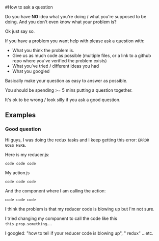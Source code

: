 #How to ask a question

Do you have **NO** idea what you're doing / what you're supposed to be doing. And you don't even know what your problem is?

Ok just say so.

If you have a problem you want help with please ask a question with:

* What you think the problem is.
* Give us as much code as possible (multiple files, or a link to a github repo where you've verified the problem exists)
* What you've tried / different ideas you had 
* What you googled

Basically make your question as easy to answer as possible.

You should be spending >= 5 mins putting a question together.

It's ok to be wrong / look silly if you ask a good question.

## Examples 

### Good question

Hi guys, I was doing the redux tasks and I keep getting this error: `ERROR GOES HERE`.

Here is my reducer.js:
```
code code code
```

My action.js
```
code code code
```

And the component where I am calling the action:
```
code code code
```

I think the problem is that my reducer code is blowing up but I'm not sure.

I tried changing my component to call the code like this `this.prop.something`....

I googled: "how to tell if your reducer code is blowing up", "<the error> redux" ...etc.
